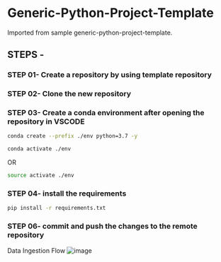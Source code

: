 # Generic-Python-Project-Template
Imported from sample generic-python-project-template.

## STEPS -

### STEP 01- Create a repository by using template repository

### STEP 02- Clone the new repository

### STEP 03- Create a conda environment after opening the repository in VSCODE

```bash
conda create --prefix ./env python=3.7 -y
```

```bash
conda activate ./env
```
OR
```bash
source activate ./env
```

### STEP 04- install the requirements
```bash
pip install -r requirements.txt
```

### STEP 06- commit and push the changes to the remote repository

Data Ingestion Flow
![image](https://user-images.githubusercontent.com/111631055/190876701-546d5c5a-ed8e-4d51-b0e5-c88a8987f843.png)
